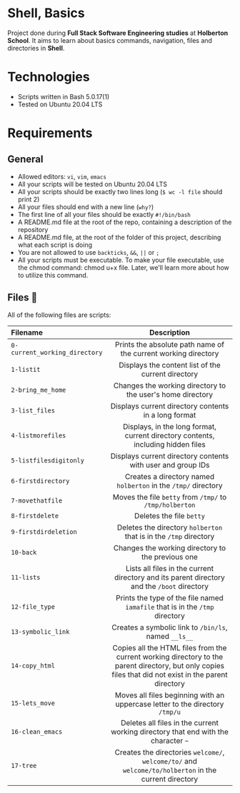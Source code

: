 # Shell, Basics

Project done during **Full Stack Software Engineering studies** at **Holberton School**. It aims to learn about basics commands, navigation, files and directories in **Shell**.

# Technologies
* Scripts written in Bash 5.0.17(1)
* Tested on Ubuntu 20.04 LTS

# Requirements
## General
* Allowed editors: `vi`, `vim`, `emacs`
* All your scripts will be tested on Ubuntu 20.04 LTS
* All your scripts should be exactly two lines long (`$ wc -l file` should print 2)
* All your files should end with a new line (`why?`)
* The first line of all your files should be exactly `#!/bin/bash`
* A README.md file at the root of the repo, containing a description of the repository
* A README.md file, at the root of the folder of this project, describing what each script is doing
* You are not allowed to use `backticks`, `&&`, `||` or `;`
* All your scripts must be executable. To make your file executable, use the chmod command: chmod u+x file. Later, we’ll learn more about how to utilize this command.

## Files :scroll:
All of the following files are scripts:

|**Filename**|**Description**|
|:-------|:---------:|
| `0-current_working_directory` | Prints the absolute path name of the current working directory |
| `1-listit` | Displays the content list of the current directory |
| `2-bring_me_home` | Changes the working directory to the user's home directory |
| `3-list_files` | Displays current directory contents in a long format |
| `4-listmorefiles` | Displays, in the long format, current directory contents, including hidden files |
| `5-listfilesdigitonly` | Displays current directory contents with user and group IDs |
| `6-firstdirectory` | Creates a directory named `holberton` in the `/tmp/` directory |
| `7-movethatfile` | Moves the file `betty` from `/tmp/` to `/tmp/holberton` |
| `8-firstdelete` | Deletes the file `betty` |
| `9-firstdirdeletion` | Deletes the directory `holberton` that is in the `/tmp` directory |
| `10-back` | Changes the working directory to the previous one |
| `11-lists` | Lists all files in the current directory and its parent directory and the `/boot` directory |
| `12-file_type` | Prints the type of the file named `iamafile` that is in the `/tmp` directory |
| `13-symbolic_link` | Creates a symbolic link to `/bin/ls`, named `__ls__` |
| `14-copy_html` | Copies all the HTML files from the current working directory to the parent directory, but only copies files that did not exist in the parent directory |
| `15-lets_move` | Moves all files beginning with an uppercase letter to the directory `/tmp/u` |
| `16-clean_emacs` | Deletes all files in the current working directory that end with the character `~` |
| `17-tree` | Creates the directories `welcome/`, `welcome/to/` and `welcome/to/holberton` in the current directory |
